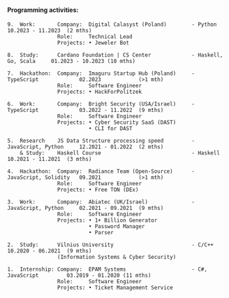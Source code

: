 #### Programming activities:

```
9.  Work:       Company:  Digital Calasyst (Poland)        - Python                 10.2023 - 11.2023  (2 mths)
                Role:     Technical Lead
                Projects: • Jeweler Bot

8.  Study:      Cardano Foundation | CS Center             - Haskell, Go, Scala     01.2023 - 10.2023 (10 mths)

7.  Hackathon:  Company:  Imaguru Startup Hub (Poland)     - TypeScript             02.2023            (>1 mth)
                Role:     Software Engineer
                Projects: • HackForPolitzek

6.  Work:       Company:  Bright Security (USA/Israel)     - TypeScript             03.2022 - 11.2022  (9 mths)
                Role:     Software Engineer
                Projects: • Cyber Security SaaS (DAST)
                          • CLI for DAST

5.  Research    JS Data Structure processing speed         - JavaScript, Python     12.2021 - 01.2022  (2 mths)
    & Study:    Haskell Course                             - Haskell                10.2021 - 11.2021  (3 mths)

4.  Hackathon:  Company:  Radiance Team (Open-Source)      - JavaScript, Solidity   09.2021            (>1 mth)
                Role:     Software Engineer
                Projects: • Free TON (DEx)

3.  Work:       Company:  Abiatec (UK/Israel)              - JavaScript, Python     02.2021 - 09.2021  (9 mths)
                Role:     Software Engineer
                Projects: • 1+ Billion Generator
                          • Password Manager
                          • Parser

2.  Study:      Vilnius University                         - C/C++                  10.2020 - 06.2021  (9 mths)
                (Information Systems & Cyber Security)

1.  Internship: Company:  EPAM Systems                     - C#, JavaScript         03.2019 - 01.2020 (11 mths)
                Role:     Software Engineer
                Projects: • Ticket Management Service
```

<!--
**lenchevskii/lenchevskii** is a ✨ _special_ ✨ repository because its `README.md` (this file) appears on your GitHub profile.

Here are some ideas to get you started:

- 🔭 I’m currently working on ...
- 🌱 I’m currently learning ...
- 👯 I’m looking to collaborate on ...
- 🤔 I’m looking for help with ...
- 💬 Ask me about ...
- 📫 How to reach me: ...
- 😄 Pronouns: ...
- ⚡ Fun fact: ...
-->
